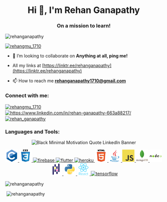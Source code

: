 <h1 align="center">Hi 👋, I'm Rehan Ganapathy</h1>
<h3 align="center">On a mission to learn!</h3>

<p align="left"> <img src="https://komarev.com/ghpvc/?username=rehanganapathy&label=Profile%20views&color=0e75b6&style=flat" alt="rehanganapathy" /> </p>

<p align="left"> <a href="https://twitter.com/rehangmu_1710" target="blank"><img src="https://img.shields.io/twitter/follow/rehangmu_1710?logo=twitter&style=for-the-badge" alt="rehangmu_1710" /></a> </p>

- 👯 I’m looking to collaborate on **Anything at all, ping me!**

- All my links at [https://linktr.ee/rehanganapathy](https://linktr.ee/rehanganapathy)

- 📫 How to reach me **rehanganapathy1710@gmail.com**

<h3 align="left">Connect with me:</h3>
<p align="left">
<a href="https://twitter.com/rehangmu_1710" target="blank"><img align="center" src="https://raw.githubusercontent.com/rahuldkjain/github-profile-readme-generator/master/src/images/icons/Social/twitter.svg" alt="rehangmu_1710" height="30" width="40" /></a>
<a href="https://linkedin.com/in/https://www.linkedin.com/in/rehan-ganapathy-663a88217/" target="blank"><img align="center" src="https://raw.githubusercontent.com/rahuldkjain/github-profile-readme-generator/master/src/images/icons/Social/linked-in-alt.svg" alt="https://www.linkedin.com/in/rehan-ganapathy-663a88217/" height="30" width="40" /></a>
<a href="https://instagram.com/rehan_ganapathy" target="blank"><img align="center" src="https://raw.githubusercontent.com/rahuldkjain/github-profile-readme-generator/master/src/images/icons/Social/instagram.svg" alt="rehan_ganapathy" height="30" width="40" /></a>
</p>

<h3 align="left">Languages and Tools:</h3>
<p align="center" 
   
   ![Black Minimal Motivation Quote LinkedIn Banner](https://user-images.githubusercontent.com/79349712/167452480-ff93dde3-4a20-4926-9387-adcabd7839c6.png)
>
<p align="center"> <a href="https://www.cprogramming.com/" target="_blank" rel="noreferrer"> <img src="https://raw.githubusercontent.com/devicons/devicon/master/icons/c/c-original.svg" alt="c" width="40" height="40"/> </a> <a href="https://www.w3schools.com/css/" target="_blank" rel="noreferrer"> <img src="https://raw.githubusercontent.com/devicons/devicon/master/icons/css3/css3-original-wordmark.svg" alt="css3" width="40" height="40"/> </a> <a href="https://firebase.google.com/" target="_blank" rel="noreferrer"> <img src="https://www.vectorlogo.zone/logos/firebase/firebase-icon.svg" alt="firebase" width="40" height="40"/> </a> <a href="https://flutter.dev" target="_blank" rel="noreferrer"> <img src="https://www.vectorlogo.zone/logos/flutterio/flutterio-icon.svg" alt="flutter" width="40" height="40"/> </a> <a href="https://heroku.com" target="_blank" rel="noreferrer"> <img src="https://www.vectorlogo.zone/logos/heroku/heroku-icon.svg" alt="heroku" width="40" height="40"/> </a> <a href="https://www.w3.org/html/" target="_blank" rel="noreferrer"> <img src="https://raw.githubusercontent.com/devicons/devicon/master/icons/html5/html5-original-wordmark.svg" alt="html5" width="40" height="40"/> </a> <a href="https://www.java.com" target="_blank" rel="noreferrer"> <img src="https://raw.githubusercontent.com/devicons/devicon/master/icons/java/java-original.svg" alt="java" width="40" height="40"/> </a> <a href="https://developer.mozilla.org/en-US/docs/Web/JavaScript" target="_blank" rel="noreferrer"> <img src="https://raw.githubusercontent.com/devicons/devicon/master/icons/javascript/javascript-original.svg" alt="javascript" width="40" height="40"/> </a> <a href="https://www.mongodb.com/" target="_blank" rel="noreferrer"> <img src="https://raw.githubusercontent.com/devicons/devicon/master/icons/mongodb/mongodb-original-wordmark.svg" alt="mongodb" width="40" height="40"/> </a> <a href="https://nodejs.org" target="_blank" rel="noreferrer"> <img src="https://raw.githubusercontent.com/devicons/devicon/master/icons/nodejs/nodejs-original-wordmark.svg" alt="nodejs" width="40" height="40"/> </a> <a href="https://pandas.pydata.org/" target="_blank" rel="noreferrer"> <img src="https://raw.githubusercontent.com/devicons/devicon/2ae2a900d2f041da66e950e4d48052658d850630/icons/pandas/pandas-original.svg" alt="pandas" width="40" height="40"/> </a> <a href="https://www.python.org" target="_blank" rel="noreferrer"> <img src="https://raw.githubusercontent.com/devicons/devicon/master/icons/python/python-original.svg" alt="python" width="40" height="40"/> </a> <a href="https://reactjs.org/" target="_blank" rel="noreferrer"> <img src="https://raw.githubusercontent.com/devicons/devicon/master/icons/react/react-original-wordmark.svg" alt="react" width="40" height="40"/> </a> <a href="https://www.tensorflow.org" target="_blank" rel="noreferrer"> <img src="https://www.vectorlogo.zone/logos/tensorflow/tensorflow-icon.svg" alt="tensorflow" width="40" height="40"/> </a> </p>

<p><img align="center" src="https://github-readme-stats.vercel.app/api/top-langs?username=rehanganapathy&show_icons=true&locale=en&layout=compact" alt="rehanganapathy" /></p>

<p>&nbsp;<img align="center" src="https://github-readme-stats.vercel.app/api?username=rehanganapathy&show_icons=true&locale=en" alt="rehanganapathy" /></p>
